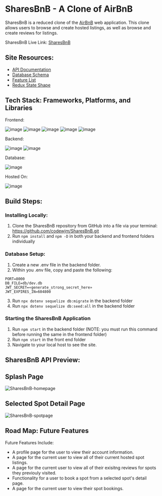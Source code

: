 # SharesBnB - A Clone of AirBnB

SharesBnB is a reduced clone of the [AirBnB](https://www.airbnb.com/) web application. This clone allows users to browse and create hosted listings, as well as browse and create reviews for listings.

SharesBnB Live Link: [SharesBnB](https://sharesbnb.herokuapp.com/)

## Site Resources: 

* [API Documentation](https://github.com/codewjm/SharesBnB/wiki/API-Documentation)
* [Database Schema](https://github.com/codewjm/SharesBnB/wiki/Database-Schema)
* [Feature List](https://github.com/codewjm/SharesBnB/wiki/Feature-List)
* [Redux State Shape](https://github.com/codewjm/SharesBnB/wiki/Redux-State-Shape)

## Tech Stack: Frameworks, Platforms, and Libraries

Frontend:

![image](https://user-images.githubusercontent.com/20654267/192156837-122333b5-1337-4630-abcd-e48f538c141d.png)
![image](https://user-images.githubusercontent.com/20654267/192156876-64b1afdd-e93f-4f6b-a0ff-2d7e9b75258a.png)
![image](https://user-images.githubusercontent.com/20654267/192156881-268b4f35-02b2-4113-861b-c2ea54b6ff87.png)
![image](https://user-images.githubusercontent.com/20654267/192156890-ca8a0612-9350-4d10-88f7-cc09dd740865.png)
![image](https://user-images.githubusercontent.com/20654267/192156892-eddb0af2-29cc-46bf-9d6d-fc0ead32005b.png)


Backend:

![image](https://user-images.githubusercontent.com/20654267/192156854-da992c42-d7fc-468a-ad02-65316be0d9c2.png)
![image](https://user-images.githubusercontent.com/20654267/192156896-44718733-3b28-4f64-934a-78522df3a444.png)

Database: 

![image](https://user-images.githubusercontent.com/20654267/192156956-e6ef56f2-5645-406a-8778-83baf75489a1.png)

Hosted On:

![image](https://user-images.githubusercontent.com/20654267/192156972-28d4bd6a-7012-4d73-8bbd-105cfba12108.png)

## Build Steps:

### Installing Locally: 
1. Clone the SharesBnB repository from GitHub into a file via your terminal: https://github.com/codewjm/SharesBnB.git
2. Run `npm install` and `npm -D` in both your backend and frontend folders individually

### Database Setup:
1. Create a new .env file in the backend folder. 
2. Within you .env file, copy and paste the following:
```
PORT=8000
DB_FILE=db/dev.db
JWT_SECRET=«generate_strong_secret_here»
JWT_EXPIRES_IN=604800
 ```
 3. Run `npx dotenv sequelize db:migrate` in the backend folder 
 4. Run `npx dotenv sequelize db:seed:all` in the backend folder 

### Starting the SharesBnB Application

1. Run `npm start` in the backend folder (NOTE: you must run this command before running the same in the frontend folder)
2. Run `npm start` in the front end folder 
3. Navigate to your local host to see the site.


## SharesBnB API Preview:

## Splash Page 

![SharesBnB-homepage](https://user-images.githubusercontent.com/95896008/192286349-bf6f9a7c-1d89-430f-b16a-1f22c865024b.png)

## Selected Spot Detail Page

![SharesBnB-spotpage](https://user-images.githubusercontent.com/95896008/192286432-1bb1403f-c4e8-403c-a0ed-fee2b4c7af21.png)

## Road Map: Future Features

Future Features Include:
* A profile page for the user to view their account information. 
* A page for the current user to view all of their current hosted spot listings.
* A page for the current user to view all of their exisitng reviews for spots they previouly visited.
* Functionality for a user to book a spot from a selected spot's detail page.
* A page for the current user to view their spot bookings.

